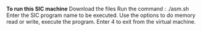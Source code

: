 **To run this SIC machine**
Download the files
Run the command : ./asm.sh
Enter the SIC program name to be executed.
Use the options to do memory read or write, execute the program.
Enter 4 to exit from the virtual machine.
